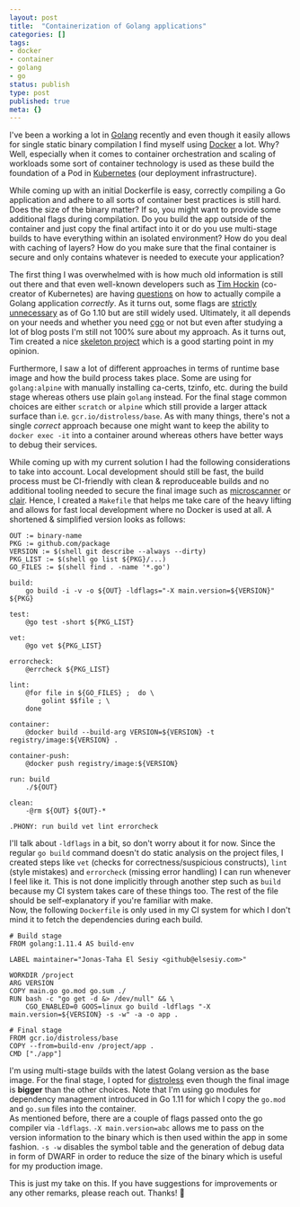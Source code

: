 ```yaml
---
layout: post
title:  "Containerization of Golang applications"
categories: []
tags:
- docker
- container
- golang
- go
status: publish
type: post
published: true
meta: {}
---
```

I've been a working a lot in [Golang][golang] recently and even though it easily allows for single static binary compilation I find myself using [Docker][docker] a lot. Why? Well, especially when it comes to container orchestration and scaling of workloads some sort of container technology is used as these build the foundation of a Pod in [Kubernetes][k8s] (our deployment infrastructure).

While coming up with an initial Dockerfile is easy, correctly compiling a Go application and adhere to all sorts of container best practices is still hard. Does the size of the binary matter? If so, you might want to provide some additional flags during compilation. 
Do you build the app outside of the container and just copy the final artifact into it or do you use multi-stage builds to have everything within an isolated environment? How do you deal with caching of layers? How do you make sure that the final container is secure and only contains whatever is needed to execute your application? 

The first thing I was overwhelmed with is how much old information is still out there and that even well-known developers such as [Tim Hockin][thockin-web] (co-creator of Kubernetes) are having [questions][thockin-twitter] on how to actually compile a Golang application *correctly*. As it turns out, some flags are [strictly unnecessary][gp-installsuffix] as of Go 1.10 but are still widely used. Ultimately, it all depends on your needs and whether you need [cgo][cgo] or not but even after studying a lot of blog posts I'm still not 100% sure about my approach. As it turns out, Tim created a nice [skeleton project][gh-go-build-template] which is a good starting point in my opinion.

Furthermore, I saw a lot of different approaches in terms of runtime base image and how the build process takes place. Some are using for `golang:alpine` with manually installing ca-certs, tzinfo, etc. during the build stage whereas others use plain `golang` instead. For the final stage common choices are either `scratch` or `alpine` which still provide a larger attack surface than i.e. `gcr.io/distroless/base`. As with many things, there's not a single *correct* approach because one might want to keep the ability to `docker exec -it` into a container around whereas others have better ways to debug their services.

While coming up with my current solution I had the following considerations to take into account. Local development should still be fast, the build process must be CI-friendly with clean & reproduceable builds and no additional tooling needed to secure the final image such as [microscanner][microscanner] or [clair][clair]. Hence, I created a `Makefile` that helps me take care of the heavy lifting and allows for fast local development where no Docker is used at all. A shortened & simplified version looks as follows:

```make
OUT := binary-name
PKG := github.com/package
VERSION := $(shell git describe --always --dirty)
PKG_LIST := $(shell go list ${PKG}/...)
GO_FILES := $(shell find . -name '*.go')

build:
	go build -i -v -o ${OUT} -ldflags="-X main.version=${VERSION}" ${PKG}

test:
	@go test -short ${PKG_LIST}

vet:
	@go vet ${PKG_LIST}

errorcheck:
	@errcheck ${PKG_LIST}

lint:
	@for file in ${GO_FILES} ;  do \
		golint $$file ; \
	done

container:
	@docker build --build-arg VERSION=${VERSION} -t registry/image:${VERSION} .

container-push:
	@docker push registry/image:${VERSION}

run: build
	./${OUT}

clean:
	-@rm ${OUT} ${OUT}-*

.PHONY: run build vet lint errorcheck
```

I'll talk about `-ldflags` in a bit, so don't worry about it for now. Since the regular `go build` command doesn't do static analysis on the project files, I created steps like `vet` (checks for correctness/suspicious constructs), `lint` (style mistakes) and `errorcheck` (missing error handling) I can run whenever I feel like it. This is not done implicitly through another step such as `build` because my CI system takes care of these things too. The rest of the file should be self-explanatory if you're familiar with make.  
Now, the following `Dockerfile` is only used in my CI system for which I don't mind it to fetch the dependencies during each build.

```
# Build stage
FROM golang:1.11.4 AS build-env

LABEL maintainer="Jonas-Taha El Sesiy <github@elsesiy.com>"

WORKDIR /project
ARG VERSION
COPY main.go go.mod go.sum ./
RUN bash -c "go get -d &> /dev/null" && \
    CGO_ENABLED=0 GOOS=linux go build -ldflags "-X main.version=${VERSION} -s -w" -a -o app .

# Final stage
FROM gcr.io/distroless/base
COPY --from=build-env /project/app .
CMD ["./app"]
```

I'm using multi-stage builds with the latest Golang version as the base image. For the final stage, I opted for [distroless][why-distroless] even though the final image is **bigger** than the other choices. Note that I'm using go modules for dependency management introduced in Go 1.11 for which I copy the `go.mod` and `go.sum` files into the container.  
As mentioned before, there are a couple of flags passed onto the go compiler via `-ldflags`. `-X main.version=abc` allows me to pass on the version information to the binary which is then used within the app in some fashion. `-s -w` disables the symbol table and the generation of debug data in form of DWARF in order to reduce the size of the binary which is useful for my production image.

This is just my take on this. If you have suggestions for improvements or any other remarks, please reach out. Thanks! :wave:

[golang]: https://golang.org/
[docker]: https://www.docker.com/
[k8s]: https://kubernetes.io/
[thockin-web]: http://www.hockin.org/~thockin/
[thockin-twitter]: https://twitter.com/thockin/status/758814480931229697?lang=en
[cgo]: https://golang.org/cmd/cgo/
[gh-go-build-template]: https://github.com/thockin/go-build-template
[gp-installsuffix]: https://plus.google.com/117192131596509381660/posts/eNnNePihYnK
[microscanner]: https://github.com/aquasecurity/microscanner
[clair]: https://github.com/coreos/clair
[why-distroless]: https://github.com/GoogleContainerTools/distroless#why-should-i-use-distroless-images